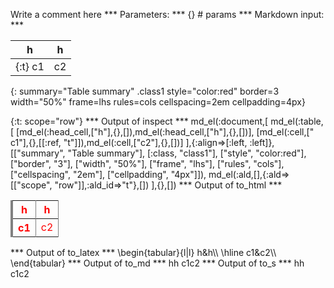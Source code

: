 Write a comment here
*** Parameters: ***
{} # params 
*** Markdown input: ***

h         | h 
----------|---
{:t}  c1  | c2
{: summary="Table summary" .class1 style="color:red" border=3 width="50%" frame=lhs rules=cols  cellspacing=2em cellpadding=4px}

{:t: scope="row"}
*** Output of inspect ***
md_el(:document,[
	md_el(:table,[
		[md_el(:head_cell,["h"],{},[]),md_el(:head_cell,["h"],{},[])],
		[md_el(:cell,[" c1"],{},[[:ref, "t"]]),md_el(:cell,["c2"],{},[])]
	],{:align=>[:left, :left]},[["summary", "Table summary"], [:class, "class1"], ["style", "color:red"], ["border", "3"], ["width", "50%"], ["frame", "lhs"], ["rules", "cols"], ["cellspacing", "2em"], ["cellpadding", "4px"]]),
	md_el(:ald,[],{:ald=>[["scope", "row"]],:ald_id=>"t"},[])
],{},[])
*** Output of to_html ***
<table class="class1" style="color:red" summary="Table summary" width="50%" frame="lhs" rules="cols" border="3" cellspacing="2em" cellpadding="4px"><thead><tr><th>h</th><th>h</th></tr></thead><tbody><tr><th scope="row" style="text-align: left;"> c1</th><td style="text-align: left;">c2</td></tr>
</tbody></table>
*** Output of to_latex ***
\begin{tabular}{l|l}
h&h\\
\hline 
 c1&c2\\
\end{tabular}
*** Output of to_md ***
hh c1c2
*** Output of to_s ***
hh c1c2
